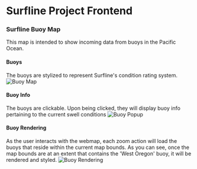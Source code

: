 # Surfline Project Frontend

### Surfline Buoy Map

This map is intended to show incoming data from buoys in the Pacific Ocean. 

#### Buoys
The buoys are stylized to represent Surfline's condition rating system.
![Buoy Map](https://user-images.githubusercontent.com/25868208/44828118-5f9fc700-abe4-11e8-81f1-f1478420c7ab.png)

#### Buoy Info
The buoys are clickable. Upon being clicked, they will display buoy info pertaining to the current swell conditions
![Buoy Popup](https://user-images.githubusercontent.com/25868208/44828196-c02f0400-abe4-11e8-9cf3-b02788c16fd4.png)

#### Buoy Rendering
As the user interacts with the webmap, each zoom action will load the buoys that reside within the current map bounds. As you can see, once the map bounds are at an extent that contains the 'West Oregon' buoy, it will be rendered and styled.
![Buoy Rendering](https://user-images.githubusercontent.com/25868208/44828246-05ebcc80-abe5-11e8-9c21-263223c7c9c1.png)
